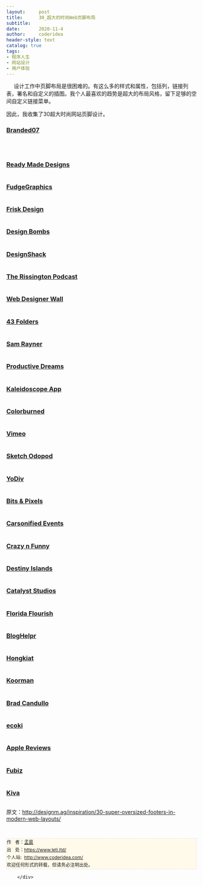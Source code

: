 ```yaml
---
layout:     post
title:      30_超大的时尚Web页脚布局
subtitle:   
date:       2020-11-4
author:     coderidea
header-style: text
catalog: true
tags:
- 程序人生
- 网站设计
- 用户体验
--- 
```

<div class="postBody">
			<div id="cnblogs_post_body" class="blogpost-body"><p><span><span>     设计工作中页脚布局是很困难的。</span><span>有这么多的样式和属性，包括列，链接列表，署名和自定义的插图。</span><span>我个人最喜欢的趋势是超大的布局风格，留下足够的空间自定义链接菜单。</span></span></p>
<p><span><span>因此，我收集了30超大时尚网站页脚设计。</span></span></p>
<h3><a href="http://www.branded07.com/">Branded07</a></h3>
<p><a href="http://www.branded07.com/"><img class="imgborder" src="http://designm.ag/wp-content/uploads/2011/12/01-branded07.jpg" alt="" /></a></p>
<p> </p>
<h3><a href="http://www.readymadedesigns.co.uk/">Ready Made Designs</a></h3>
<p><a href="http://www.readymadedesigns.co.uk/"><img class="imgborder" src="http://designm.ag/wp-content/uploads/2011/12/02-ready-made-designs.jpg" alt="" /></a></p>
<h3><a href="http://www.fudgegraphics.com/">FudgeGraphics</a></h3>
<p><a href="http://www.fudgegraphics.com/"><img class="imgborder" src="http://designm.ag/wp-content/uploads/2011/12/03-fudgegraphics.jpg" alt="" /></a></p>
<h3><a href="http://www.friskdesign.com/">Frisk Design</a></h3>
<p><a href="http://www.friskdesign.com/"><img class="imgborder" src="http://designm.ag/wp-content/uploads/2011/12/04-frisk-design.jpg" alt="" /></a></p>
<h3><a href="http://www.designbombs.com/">Design Bombs</a></h3>
<p><a href="http://www.designbombs.com/"><img class="imgborder" src="http://designm.ag/wp-content/uploads/2011/12/05-design-bombs.jpg" alt="" /></a></p>
<h3><a href="http://designshack.net/">DesignShack</a></h3>
<p><a href="http://designshack.net/"><img class="imgborder" src="http://designm.ag/wp-content/uploads/2011/12/06-designshack.jpg" alt="" /></a></p>
<h3><a href="http://www.therissingtonpodcast.co.uk/">The Rissington Podcast</a></h3>
<p><a href="http://www.therissingtonpodcast.co.uk/"><img class="imgborder" src="http://designm.ag/wp-content/uploads/2011/12/07-rissington-podcast.jpg" alt="" /></a></p>
<h3><a href="http://webdesignerwall.com/">Web Designer Wall</a></h3>
<p><a href="http://webdesignerwall.com/"><img class="imgborder" src="http://designm.ag/wp-content/uploads/2011/12/08-web-designer-wall.jpg" alt="" /></a></p>
<h3><a href="http://www.43folders.com/">43 Folders</a></h3>
<p><a href="http://www.43folders.com/"><img class="imgborder" src="http://designm.ag/wp-content/uploads/2011/12/09-43-folders.jpg" alt="" /></a></p>
<h3><a href="http://samrayner.com/">Sam Rayner</a></h3>
<p><a href="http://samrayner.com/"><img class="imgborder" src="http://designm.ag/wp-content/uploads/2011/12/10-sam-rayner.jpg" alt="" /></a></p>
<h3><a href="http://www.productivedreams.com/">Productive Dreams</a></h3>
<p><a href="http://www.productivedreams.com/"><img class="imgborder" src="http://designm.ag/wp-content/uploads/2011/12/11-productive-dreams.jpg" alt="" /></a></p>
<h3><a href="http://www.kaleidoscopeapp.com/">Kaleidoscope App</a></h3>
<p><a href="http://www.kaleidoscopeapp.com/"><img class="imgborder" src="http://designm.ag/wp-content/uploads/2011/12/12-kaleidoscope.jpg" alt="" /></a></p>
<h3><a href="http://colorburned.com/">Colorburned</a></h3>
<p><a href="http://colorburned.com/"><img class="imgborder" src="http://designm.ag/wp-content/uploads/2011/12/13-colorburned.jpg" alt="" /></a></p>
<h3><a href="http://vimeo.com/">Vimeo</a></h3>
<p><a href="http://vimeo.com/"><img class="imgborder" src="http://designm.ag/wp-content/uploads/2011/12/14-vimeo-footer.jpg" alt="" /></a></p>
<h3><a href="http://sketch.odopod.com/">Sketch Odopod</a></h3>
<p><a href="http://sketch.odopod.com/"><img class="imgborder" src="http://designm.ag/wp-content/uploads/2011/12/15-odosketch.jpg" alt="" /></a></p>
<h3><a href="http://www.yodiv.com/">YoDiv</a></h3>
<p><a href="http://www.yodiv.com/"><img class="imgborder" src="http://designm.ag/wp-content/uploads/2011/12/16-yodiv.jpg" alt="" /></a></p>
<h3><a href="http://bitsamppixels.com/">Bits &amp; Pixels</a></h3>
<p><a href="http://bitsamppixels.com/"><img class="imgborder" src="http://designm.ag/wp-content/uploads/2011/12/17-bits-amp-pixels.jpg" alt="" /></a></p>
<h3><a href="http://carsonified.com/events/">Carsonified Events</a></h3>
<p><a href="http://carsonified.com/events/"><img class="imgborder" src="http://designm.ag/wp-content/uploads/2011/12/18-carsonified.jpg" alt="" /></a></p>
<h3><a href="http://www.crazynfunny.com/">Crazy n Funny</a></h3>
<p><a href="http://www.crazynfunny.com/"><img class="imgborder" src="http://designm.ag/wp-content/uploads/2011/12/19-crazynfun.jpg" alt="" /></a></p>
<h3><a href="http://www.destinyislands.com/">Destiny Islands</a></h3>
<p><a href="http://www.destinyislands.com/"><img class="imgborder" src="http://designm.ag/wp-content/uploads/2011/12/20-destiny-islands.jpg" alt="" /></a></p>
<h3><a href="http://www.catalyststudios.co.uk/">Catalyst Studios</a></h3>
<p><a href="http://www.catalyststudios.co.uk/"><img class="imgborder" src="http://designm.ag/wp-content/uploads/2011/12/21-catalyst-studios.jpg" alt="" /></a></p>
<h3><a href="http://www.floridaflourish.com/">Florida Flourish</a></h3>
<p><a href="http://www.floridaflourish.com/"><img class="imgborder" src="http://designm.ag/wp-content/uploads/2011/12/22-florida-flourish.jpg" alt="" /></a></p>
<h3><a href="http://bloghelpr.us/">BlogHelpr</a></h3>
<p><a href="http://bloghelpr.us/"><img class="imgborder" src="http://designm.ag/wp-content/uploads/2011/12/23-bloghelpr.jpg" alt="" /></a></p>
<h3><a href="http://www.hongkiat.com/blog/">Hongkiat</a></h3>
<p><a href="http://www.hongkiat.com/blog/"><img class="imgborder" src="http://designm.ag/wp-content/uploads/2011/12/24-hongkiat-blog.jpg" alt="" /></a></p>
<h3><a href="http://koormann.de/">Koorman</a></h3>
<p><a href="http://koormann.de/"><img class="imgborder" src="http://designm.ag/wp-content/uploads/2011/12/25-koormann.jpg" alt="" /></a></p>
<h3><a href="http://www.bcandullo.com/">Brad Candullo</a></h3>
<p><a href="http://www.bcandullo.com/"><img class="imgborder" src="http://designm.ag/wp-content/uploads/2011/12/26-b-candullo.jpg" alt="" /></a></p>
<h3><a href="http://ecoki.com/">ecoki</a></h3>
<p><a href="http://ecoki.com/"><img class="imgborder" src="http://designm.ag/wp-content/uploads/2011/12/27-ecoki.jpg" alt="" /></a></p>
<h3><a href="http://applereviews.com/">Apple Reviews</a></h3>
<p><a href="http://applereviews.com/"><img class="imgborder" src="http://designm.ag/wp-content/uploads/2011/12/28-apple-reviews.jpg" alt="" /></a></p>
<h3><a href="http://www.fubiz.net/">Fubiz</a></h3>
<p><a href="http://www.fubiz.net/"><img class="imgborder" src="http://designm.ag/wp-content/uploads/2011/12/29-fubiz-footer.jpg" alt="" /></a></p>
<h3><a href="http://www.kiva.org/">Kiva</a></h3>
<p><a href="http://www.kiva.org/"><img class="imgborder" src="http://designm.ag/wp-content/uploads/2011/12/30-kiva-footer.jpg" alt="" /></a></p>
<p>原文：<a href="http://designm.ag/inspiration/30-super-oversized-footers-in-modern-web-layouts/">http://designm.ag/inspiration/30-super-oversized-footers-in-modern-web-layouts/</a></p>


<div id="ckepop"> </div>
<div>
<p id="PSignature" style="line-height:20px;background:#FFFAEA no-repeat 2% 50%;font-size:12px;border:#e0e0e0 1px dashed;">作   者：<a href="https://www.leti.ltd/">孟晨</a> <br /> 出   处：<a href="https://www.leti.ltd/">https://www.leti.ltd/</a> <br />个人站:  <a href="http://www.coderidea.com/">http://www.coderidea.com/</a><br />欢迎任何形式的转载，但请务必注明出处。</p>
</div></div><div id="MySignature"></div>
<div class="clear"></div>
<div id="blog_post_info_block">
<div id="BlogPostCategory"></div>
<div id="EntryTag"></div>
<div id="blog_post_info">
</div>
<div class="clear"></div>
<div id="post_next_prev"></div>
</div>


		</div>